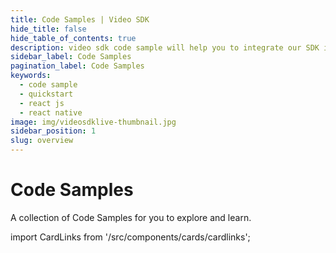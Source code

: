 ```yaml
---
title: Code Samples | Video SDK
hide_title: false
hide_table_of_contents: true
description: video sdk code sample will help you to integrate our SDK into your application easily.
sidebar_label: Code Samples
pagination_label: Code Samples
keywords:
  - code sample
  - quickstart
  - react js
  - react native
image: img/videosdklive-thumbnail.jpg
sidebar_position: 1
slug: overview
---
```


# Code Samples

A collection of Code Samples for you to explore and learn.

import CardLinks from '/src/components/cards/cardlinks';

<div class="container" style={{padding:"0px"}}>
  <div class="row ">
    <div class="col ">  
      <CardLinks
        title="Prebuilt Video & Audio Calling SDK"
        links={[
          {
            linkName: "Javascript",
            link: "https://github.com/videosdk-live/videosdk-rtc-js-prebuilt-embedded-example",
          },
          {
            linkName: "Angular",
            link: "https://github.com/videosdk-live/videosdk-rtc-angular-prebuilt-example",
          },
          {
            linkName: "React",
            link: "https://github.com/videosdk-live/videosdk-rtc-react-prebuilt-example",
          },
          {
            linkName: "Vue",
            link: "https://github.com/videosdk-live/videosdk-rtc-vue-prebuilt-example",
          },
          {
            linkName: "Android Prebuilt Webview",
            link: "https://github.com/videosdk-live/videosdk-rtc-android-prebuilt-webview-example",
          },
          {
            linkName: "iOS Prebuilt Webview",
            link: "https://github.com/videosdk-live/videosdk-rtc-ios-prebuilt-webview-example",
          },
        ]}
      />
    </div>
    <div class="col">  
      <CardLinks
        title="Prebuilt Video & Audio Calling Example"
        links={[
          {
            linkName: "React Prebuilt Open Source",
            link: "https://github.com/videosdk-live/videosdk-rtc-react-prebuilt-ui",
          },
          {
            linkName: "React Native Prebuilt Open Source",
            link: "https://github.com/videosdk-live/videosdk-rtc-react-native-prebuilt-ui",
          }
        ]}
      />
    </div>
  </div>
  <div class="row ">
    <div class="col ">  
      <CardLinks
        title="Custom Video & Audio Calling SDK"
        links={[
          {
            linkName: "Javascript",
            link: "https://github.com/videosdk-live/videosdk-rtc-javascript-sdk-example",
          },
          {
            linkName: "React",
            link: "https://github.com/videosdk-live/videosdk-rtc-react-sdk-example",
          },
          {
            linkName: "React Native",
            link: "https://github.com/videosdk-live/videosdk-rtc-react-native-sdk-example",
          },
          {
            linkName: "Android",
            link: "https://github.com/videosdk-live/videosdk-rtc-android-java-sdk-example",
          },
          {
            linkName: "iOS",
            link: "https://github.com/videosdk-live/videosdk-rtc-ios-sdk-example",
          },
          {
            linkName: "Flutter",
            link: "https://github.com/videosdk-live/videosdk-rtc-flutter-sdk-example",
          },
        ]}
      />
    </div>
    <div class="col">  
      <CardLinks
        title="Standard Live Stream API"
        links={[
          {
            linkName: "RTC to RTMP Server",
            link: "https://github.com/videosdk-live/videosdk-rtc-to-rtmp",
          },
          {
            linkName: "React",
            link: "https://github.com/videosdk-live/videosdk-live-streaming-react-api-example",
          },
          {
            linkName: "React Native",
            link: "https://github.com/videosdk-live/videosdk-live-streaming-react-native-api-example",
          }
        ]}
      />
    </div>
  </div>
  <div class="row ">
    <div class="col">  
      <CardLinks
        title="Video On Demand API"
        links={[
          {
            linkName: "React",
            link: "https://github.com/videosdk-live/videosdk-vod-react-api-example",
          },
          {
            linkName: "React Native",
            link: "https://github.com/videosdk-live/videosdk-vod-react-native-api-example",
          }
        ]}
      />
    </div>
    <div class="col">  
      <CardLinks
        title="Auth API Server"
        links={[
          {
            linkName: "Dotnet",
            link: "https://github.com/videosdk-live/videosdk-rtc-api-server-examples/tree/main/dotnet",
          },
          {
            linkName: "Go",
            link: "https://github.com/videosdk-live/videosdk-rtc-api-server-examples/tree/main/go",
          },
          {
            linkName: "Java",
            link: "https://github.com/videosdk-live/videosdk-rtc-api-server-examples/tree/main/java",
          },
          {
            linkName: "Node JS",
            link: "https://github.com/videosdk-live/videosdk-rtc-api-server-examples/tree/main/nodejs",
          },
          {
            linkName: "PHP",
            link: "https://github.com/videosdk-live/videosdk-rtc-api-server-examples/tree/main/php",
          },
          {
            linkName: "Python",
            link: "https://github.com/videosdk-live/videosdk-rtc-api-server-examples/tree/main/python",
          },
          {
            linkName: "Ruby",
            link: "https://github.com/videosdk-live/videosdk-rtc-api-server-examples/tree/main/ruby",
          },
          {
            linkName: "Rust",
            link: "https://github.com/videosdk-live/videosdk-rtc-api-server-examples/tree/main/rust",
          },
        ]}
      />
    </div>
  </div>
</div>
